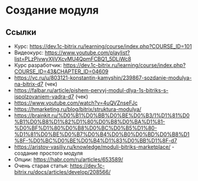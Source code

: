 # Создание модуля

## Ссылки
- Курс: https://dev.1c-bitrix.ru/learning/course/index.php?COURSE_ID=101
- Видеокурс: https://www.youtube.com/playlist?list=PLzPivwyXljVXcvMU4QpmFCBQ1_5DLiWc8
- Курс разработчик: https://dev.1c-bitrix.ru/learning/course/index.php?COURSE_ID=43&CHAPTER_ID=04609
- https://vc.ru/u/803121-konstantin-kamyshin/239867-sozdanie-modulya-na-bitrix-d7 (чек)
- https://falbar.ru/article/pishem-pervyj-modul-dlya-1s-bitriks-s-ispolzovaniem-yadra-d7 (чек)
- https://www.youtube.com/watch?v=4uQVZnseFJc
- https://hmarketing.ru/blog/bitrix/struktura-modulya/
- https://brainkit.ru/%D0%B1%D0%BB%D0%BE%D0%B3/1%D1%81%D0%B1%D0%B8%D1%82%D1%80%D0%B8%D0%BA%D1%81-%D0%BF%D1%80%D0%B8%D0%BC%D0%B5%D1%80-%D1%81%D0%BE%D0%B7%D0%B4%D0%B0%D0%BD%D0%B8%D1%8F-%D0%BC%D0%BE%D0%B4%D1%83%D0%BB%D1%8F-d7
- https://aristov-vasiliy.ru/knowledge/moduli-bitriks-marketplace/ - создание простого модуля
- Опции: https://habr.com/ru/articles/653589/
- Очень старая статья: https://dev.1c-bitrix.ru/docs/articles/develop/208566/
